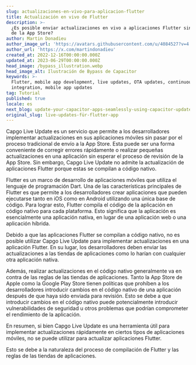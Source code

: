 ```yaml
---
slug: actualizaciones-en-vivo-para-aplicacion-flutter
title: Actualización en vivo de Flutter
description: >-
  ¿Es posible enviar actualizaciones en vivo a aplicaciones Flutter sin revisión
  de la App Store?
author: Martin Donadieu
author_image_url: 'https://avatars.githubusercontent.com/u/4084527?v=4'
author_url: 'https://x.com/martindonadieu'
created_at: 2022-12-16T00:00:00.000Z
updated_at: 2023-06-29T00:00:00.000Z
head_image: /bypass_illustration.webp
head_image_alt: Ilustración de Bypass de Capacitor
keywords: >-
  Flutter, mobile app development, live updates, OTA updates, continuous
  integration, mobile app updates
tag: Tutorial
published: true
locale: es
next_blog: update-your-capacitor-apps-seamlessly-using-capacitor-updater
original_slug: live-updates-für-flutter-app
---
```

Capgo Live Update es un servicio que permite a los desarrolladores implementar actualizaciones en sus aplicaciones móviles sin pasar por el proceso tradicional de envío a la App Store. Esta puede ser una forma conveniente de corregir errores rápidamente o realizar pequeñas actualizaciones en una aplicación sin esperar el proceso de revisión de la App Store. Sin embargo, Capgo Live Update no admite la actualización de aplicaciones Flutter porque estas se compilan a código nativo.

Flutter es un marco de desarrollo de aplicaciones móviles que utiliza el lenguaje de programación Dart. Una de las características principales de Flutter es que permite a los desarrolladores crear aplicaciones que pueden ejecutarse tanto en iOS como en Android utilizando una única base de código. Para lograr esto, Flutter compila el código de la aplicación en código nativo para cada plataforma. Esto significa que la aplicación es esencialmente una aplicación nativa, en lugar de una aplicación web o una aplicación híbrida.

Debido a que las aplicaciones Flutter se compilan a código nativo, no es posible utilizar Capgo Live Update para implementar actualizaciones en una aplicación Flutter. En su lugar, los desarrolladores deben enviar las actualizaciones a las tiendas de aplicaciones como lo harían con cualquier otra aplicación nativa.

Además, realizar actualizaciones en el código nativo generalmente va en contra de las reglas de las tiendas de aplicaciones. Tanto la App Store de Apple como la Google Play Store tienen políticas que prohíben a los desarrolladores introducir cambios en el código nativo de una aplicación después de que haya sido enviada para revisión. Esto se debe a que introducir cambios en el código nativo puede potencialmente introducir vulnerabilidades de seguridad u otros problemas que podrían comprometer el rendimiento de la aplicación.

En resumen, si bien Capgo Live Update es una herramienta útil para implementar actualizaciones rápidamente en ciertos tipos de aplicaciones móviles, no se puede utilizar para actualizar aplicaciones Flutter.

Esto se debe a la naturaleza del proceso de compilación de Flutter y las reglas de las tiendas de aplicaciones.
